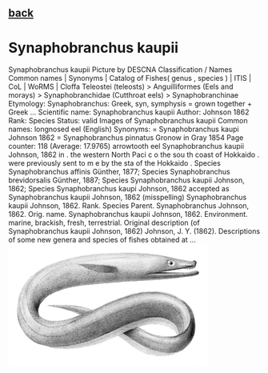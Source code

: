 ## [back](../index.md) 
# Synaphobranchus kaupii
Synaphobranchus kaupii Picture by DESCNA Classification / Names Common names | Synonyms | Catalog of Fishes( genus , species ) | ITIS | CoL | WoRMS | Cloffa Teleostei (teleosts) > Anguilliformes (Eels and morays) > Synaphobranchidae (Cutthroat eels) > Synaphobranchinae Etymology: Synaphobranchus: Greek, syn, symphysis = grown together + Greek ... Scientific name: Synaphobranchus kaupii Author: Johnson 1862 Rank: Species Status: valid Images of Synaphobranchus kaupii Common names: longnosed eel (English) Synonyms: = Synaphobranchus kaupi Johnson 1862 = Synaphobranchus pinnatus Gronow in Gray 1854 Page counter: 118 (Average: 17.9765) arrowtooth eel Synaphobranchus kaupii Johnson, 1862 in . the western North Paci c o the sou th coast of Hokkaido . were previously sent to m e by the sta of the Hokkaido . Species Synaphobranchus affinis Günther, 1877; Species Synaphobranchus brevidorsalis Günther, 1887; Species Synaphobranchus kaupii Johnson, 1862; Species Synaphobranchus kaupi Johnson, 1862 accepted as Synaphobranchus kaupii Johnson, 1862 (misspelling) Synaphobranchus kaupii Johnson, 1862. Rank. Species Parent. Synaphobranchus Johnson, 1862. Orig. name. Synaphobranchus kaupii Johnson, 1862. Environment. marine, brackish, fresh, terrestrial. Original description (of Synaphobranchus kaupii Johnson, 1862) Johnson, J. Y. (1862). Descriptions of some new genera and species of fishes obtained at ...
![zdjecie ryby :)](../fotki/Synaphobranchus_kaupii.jpg)
